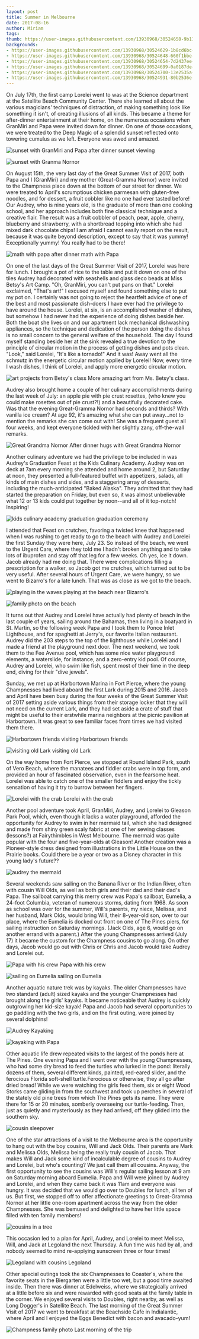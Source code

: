 ```yaml
---
layout: post
title: Summer in Melbourne
date: 2017-08-16
author: Miriam
tags: 
thumb: https://user-images.githubusercontent.com/13930968/30524658-9b1100e8-9bbd-11e7-9d82-ea4b2ff1dc21.jpg
backgrounds:
- https://user-images.githubusercontent.com/13930968/30524629-1b8cd6bc-9bbd-11e7-9068-bb3533c59e25.jpg
- https://user-images.githubusercontent.com/13930968/30524648-660f1bbe-9bbd-11e7-8eb4-6efc039a3424.jpg
- https://user-images.githubusercontent.com/13930968/30524654-7d2437ee-9bbd-11e7-9786-ab5191b457e0.jpg
- https://user-images.githubusercontent.com/13930968/30524699-0a0187de-9bbe-11e7-88f4-60ff0179069c.JPG
- https://user-images.githubusercontent.com/13930968/30524700-13e2535a-9bbe-11e7-970c-c3925f8a238d.JPG
- https://user-images.githubusercontent.com/13930968/30524931-80b2536e-9bc2-11e7-813b-fe0e6ffa90eb.jpg
---
```


On July 17th, the first camp Lorelei went to was at the Science department at the Satellite Beach Community Center. There she learned all about the various magicians' techniques of distraction, of making something look like something it isn't, of creating illusions of all kinds. This became a theme for after-dinner entertainment at their home, on the numerous occasions when GranMiri and Papa were invited down for dinner. On one of those occasions, we were treated to the Deep Magic of a splendid sunset reflected onto towering cumulus as we left. Everyone was awed and amazed.

![sunset with GranMiri and Papa](https://user-images.githubusercontent.com/13930968/30524901-1d803a54-9bc2-11e7-98f2-0afb11775cea.jpg)
after dinner sunset viewing

![sunset with Granma Nornor](https://user-images.githubusercontent.com/13930968/30524903-2d32a4d2-9bc2-11e7-9ce4-1c0e681ef5a4.jpg)


On August 15th, the very last day  of the Great Summer Visit of 2017, both Papa  and I (GranMiri) and my mother (Great-Gramma Nornor) were invited to the Champness place down at the bottom of our street for dinner. We were treated to April's scrumptious chicken parmesan with gluten-free noodles, and for dessert, a fruit cobbler like no one had ever tasted before! Our Audrey, who is nine years old, is the graduate of more than one cooking school, and her approach includes both fine classical technique and a creative flair. The result was a fruit cobbler of peach, pear, apple, cherry, blueberry and strawberry, with a shortbread topping into which she had mixed dark chocolate chips! I am afraid I cannot easily report on the result, because it was quite beyond description, except to say that it was yummy! Exceptionally yummy! You really had to be there!

![math with papa](https://user-images.githubusercontent.com/13930968/30524707-3070475c-9bbe-11e7-9430-9f900058f884.jpg)
after dinner math with Papa

On one of the last days of the Great Summer Visit of 2017, Lorelei was here for lunch. I brought a pot of rice to the table and put it down on one of the tiles Audrey had decorated with seashells and glass deco beads at Miss Betsy's Art Camp.
"Oh, GranMiri, you can't put pans on that." Lorelei exclaimed, "That's art!"
I excused myself and found something else to put my pot on. I certainly was not going to reject the heartfelt advice of one of the best and most passionate dish-doers I have ever had the privilege to have around the house. Lorelei, at six, is an accomplished washer of dishes, but somehow I had never had the experience of doing dishes beside her. Both the boat she lives on and our apartment lack mechanical dishwashing appliances, so the technique and dedication of the person doing the dishes is no small concern to the general welfare of the household. The day I found myself standing beside her at the sink revealed a true devotion to the principle of circular motion in the process of getting dishes and pots clean.
"Look," said Lorelei, "It's like a tornado!" 
And it was! Away went all the schmutz in the energetic circular motion applied by Lorelei! Now, every time I wash dishes, I think of Lorelei, and apply more energetic circular motion.

![art projects from Betsy's class](https://user-images.githubusercontent.com/13930968/30524919-620f54de-9bc2-11e7-9eeb-3a02ce9d8e87.jpg)
More amazing art from Ms. Betsy's class.

Audrey also brought home a couple of her culinary accomplishments during the last week of July: an apple pie with pie crust rosettes, (who knew you could make rosettes out of pie crust?!) and a beautifully decorated cake. Was that the evening Great-Gramma Nornor had seconds and thirds? With vanilla ice cream? At age 92, it's amazing what she can put away...not to mention the remarks she can come out with! She was a frequent guest all four weeks, and kept everyone tickled with her slightly zany, off-the-wall remarks.

![Great Grandma Nornor](https://user-images.githubusercontent.com/13930968/30524700-13e2535a-9bbe-11e7-970c-c3925f8a238d.JPG)
After dinner hugs with Great Grandma Nornor

Another culinary adventure we had the privilege to be included in was Audrey's Graduation Feast at the Kids Culinary Academy. Audrey was on deck at 7am every morning she attended and home around 2, but Saturday at noon, they presented a full-featured buffet with appetizers, salads, all kinds of main dishes and sides, and a staggering array of desserts, including the much-anticipated "Baked Alaska". They admitted that they had started the preparation on Friday, but even so, it was almost unbelievable what 12 or 13 kids could put together by noon--and all of it top-notch! Inspiring! 

![kids culinary academy graduation](https://user-images.githubusercontent.com/13930968/30524916-4fff6f54-9bc2-11e7-9e4e-b87ab54e3413.jpg)
graduation ceremony

I attended that Feast on crutches, favoring a twisted knee that happened when I was rushing to get ready to go to the beach with Audrey and Lorelei the first Sunday they were here, July 23. So instead of the beach, we went to the Urgent Care, where they told me I hadn't broken anything and to take lots of ibuprofen and stay off that leg for a few weeks. Oh yes, ice it down. Jacob already had me doing that. There were complications filling a  prescription for a walker, so Jacob got me crutches, which turned out to be very useful. After several hours of Urgent Care, we were hungry, so we went to Bizarro's for a late lunch. That was as close as we got to the beach.

![playing in the waves](https://user-images.githubusercontent.com/13930968/30524686-ed517900-9bbd-11e7-90eb-eae100a8ea44.JPG)
playing at the beach near Bizarro's

![family photo on the beach](https://user-images.githubusercontent.com/13930968/30524648-660f1bbe-9bbd-11e7-8eb4-6efc039a3424.jpg)

It turns out that Audrey and Lorelei have actually had plenty of beach in the last couple of years, sailing around the Bahamas, then living in a boatyard in St. Martin, so the following week Papa and I took them to Ponce Inlet Lighthouse, and for spaghetti at Jerry's, our favorite Italian restaurant. Audrey did the 203 steps to the top of the lighthouse while Lorelei and I made a friend at the playground next door. The next weekend, we took them to the Fee Avenue pool, which has some nice water playground elements, a waterslide, for instance, and a zero-entry kid pool. Of course, Audrey and Lorelei, who swim like fish, spent most of their time in the deep end, diving for their "dive jewels". 


Sunday, we met up at Harbortown Marina in Fort Pierce, where the young Champnesses had lived aboard the first Lark during 2015 and 2016. Jacob and April have been busy during the four weeks of the Great Summer Visit of 2017 setting aside various things from their storage locker that they will not need on the current Lark, and they had set aside a crate of stuff that might be useful to their erstwhile marina neighbors at the picnic pavilion at Harbortown. It was great to see familiar faces from times we had visited them there. 

![Harbortown friends](https://user-images.githubusercontent.com/13930968/30524654-7d2437ee-9bbd-11e7-9786-ab5191b457e0.jpg)
visiting Harbortown friends

![visiting old Lark](https://user-images.githubusercontent.com/13930968/30524681-e104ae06-9bbd-11e7-9298-3d226ab504e9.JPG)
visiting old Lark

On the way home from Fort Pierce, we stopped at Round Island Park, south of Vero Beach, where the manatees and fiddler crabs were in top form, and provided an hour of fascinated observation, even in the fearsome heat. Lorelei was able to catch one of the smaller fiddlers and enjoy the tickly sensation of having it try to burrow between her fingers.

![Lorelei with the crab](https://user-images.githubusercontent.com/13930968/30525071-f263a48e-9bc4-11e7-953c-354bf47159ee.jpg)
Lorelei with the crab

Another pool adventure took April, GranMiri, Audrey, and Lorelei to Gleason Park Pool, which, even though it lacks a water playground, afforded the opportunity for Audrey to swim in her mermaid tail, which she had designed and made from shiny green scaly fabric at one of her sewing classes (lessons?) at Fairythimbles in West Melbourne. The mermaid was quite popular with the four and five-year-olds at Gleason! Another creation was a Pioneer-style dress designed from illustrations in the Little House on the Prairie books. Could there be a year or two as a Disney character in this young lady's future??

![audrey the mermaid](https://user-images.githubusercontent.com/13930968/30570151-f5a57268-9ca4-11e7-9e2b-21df8c076302.JPG)

Several weekends saw sailing on the Banana River or the Indian River, often with cousin Will Olds, as well as both girls and their dad and their dad's Papa. The sailboat carrying this merry crew was Papa's sailboat, Eumelia, a 24-foot Columbia, veteran of numerous storms, dating from 1968. As soon as school was over for the summer, Will's parents, my niece, Melissa, and her husband, Mark Olds, would bring Will, their 8-year-old son, over to our place, where the Eumelia is docked out front on one of The Pines piers, for sailing instruction on Saturday mornings. (Jack Olds, age 6, would go on another errand with a parent.) After the young Champnesses arrived (July 17) it became the custom for the Champness cousins to go along. On other days, Jacob would go out with Chris or Chris and Jacob would take Audrey and Lorelei out.

![Papa with his crew](https://user-images.githubusercontent.com/13930968/30524931-80b2536e-9bc2-11e7-813b-fe0e6ffa90eb.jpg)
Papa with his crew

![sailing on Eumelia](https://user-images.githubusercontent.com/13930968/30524910-42bed186-9bc2-11e7-9422-f07f82b2cbb2.jpg)
sailing on Eumelia

Another aquatic nature trek was by kayaks. The older Champnesses have two standard (adult) sized kayaks and the younger Champnesses had brought along the girls' kayaks. It became noticeable that Audrey is quickly outgrowing her kid-size kayak! Papa and Jacob had several opportunities to go paddling with the two girls, and on the first outing, were joined by several dolphins!

![Audrey Kayaking](https://user-images.githubusercontent.com/13930968/30524629-1b8cd6bc-9bbd-11e7-9068-bb3533c59e25.jpg)

![kayaking with Papa](https://user-images.githubusercontent.com/13930968/30524642-474b411c-9bbd-11e7-83e6-97ea299bcf36.jpg)

Other aquatic life drew repeated visits to the largest of the ponds here at The Pines. One evening Papa and I went over with the young Champnesses, who had some dry bread to feed the turtles who lurked in the pond: literally dozens of them, several different kinds, painted, red-eared slider, and the ferocious Florida soft-shell turtle.Ferocious or otherwise, they all go after dried bread! While we were watching the girls feed them, six or eight Wood Storks came gliding in from the southwest and took up perches in several of the stately old pine trees from which The Pines gets its name. They were there for 15 or 20 minutes, somberly overseeing our turtle-feeding. Then, just as quietly and mysteriously as they had arrived, off they glided into the southern sky.

![cousin sleepover](https://user-images.githubusercontent.com/13930968/30524677-d552df7e-9bbd-11e7-9d52-f752e5b39c07.JPG)

One of the star attractions of a visit to the Melbourne area is the opportunity to hang out with the boy cousins, Will and Jack Olds. Their parents are Mark and Melissa Olds, Melissa being the really truly cousin of Jacob. That makes Will and Jack some kind of incalculable degree of cousins to Audrey and Lorelei, but who's counting? We just call them all cousins. Anyway, the first opportunity to see the cousins was Will's regular sailing lesson at 9 am on Saturday morning aboard Eumelia. Papa and Will were joined by Audrey and Lorelei, and when they came back it was 11am and everyone was hungry. It was decided that we would go over to Doubles for lunch, all ten of us. But first, we stopped off to offer affectionate greetings to Great-Gramma Nornor at her little one-room apartment across the way from the older Champnesses. She was bemused and delighted to have her little space filled with ten family members!

![cousins in a tree](https://user-images.githubusercontent.com/13930968/30524699-0a0187de-9bbe-11e7-88f4-60ff0179069c.JPG)

This occasion led to a plan for April, Audrey, and Lorelei to meet Melissa, Will, and Jack at Legoland the next Thursday. A fun time was had by all, and nobody seemed to mind re-applying sunscreen three or four times!

![Legoland with cousins](https://user-images.githubusercontent.com/13930968/30524652-7283a6d0-9bbd-11e7-83d9-cf7b404218d9.jpg)
Legoland

Other special outings took the six Champnesses to Coaster's, where the favorite seats in the Biergarten were a little too wet, but a good time awaited inside. Then there was dinner at Edelweiss, where we strategically arrived at a little before six and were rewarded with good seats at the family table in the corner. We enjoyed several visits to Doubles, right nearby, as well as Long Dogger's in Satellite Beach. The last morning of the Great Summer Visit of 2017 we went to breakfast at the Beachside Cafe in Indialantic, where April and I enjoyed the Eggs Benedict with bacon and avacado-yum!

![Champness family photo](https://user-images.githubusercontent.com/13930968/30524657-907fdce4-9bbd-11e7-8428-5f4a5905b9ec.jpg)
Last morning of the trip

